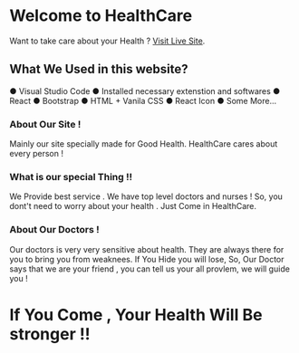 # Welcome to HealthCare

Want to take care about your Health ? [Visit Live Site](https://github.com/facebook/create-react-app).

## What We Used in this website?

● Visual Studio Code
● Installed necessary extenstion and softwares
● React
● Bootstrap
● HTML + Vanila CSS
● React Icon
● Some More...

### About Our Site !

Mainly our site specially made for Good Health. HealthCare cares about every person ! 

### What is our special Thing !!

We Provide best service . We have top level doctors and nurses ! So, you dont't need to worry about your health . Just Come in HealthCare.

### About Our Doctors !
Our doctors is very very sensitive about health. They are always there for you to bring you from weaknees. If You Hide you will lose, So, Our Doctor says that we are your friend , you can tell us your all provlem, we will guide you ! 

# If You Come , Your Health Will Be stronger !!
